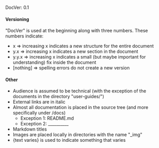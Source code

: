 DocVer: 0.1


#### Versioning

"DocVer" is used at the beginning along with three numbers. These numbers indicate:
* x => increasing x indicates a new structure for the entire document
* y.x => increasing x indicates a new section in the document
* y.y.x => increasing x indicates a small (but maybe important for understanding) fix inside the document
* [nothing] => spelling errors do not create a new version


#### Other

* Audience is assumed to be technical (with the exception of the documents in the directory "user-guides/")
* External links are in italic
* Almost all documentation is placed in the source tree (and more specifically under /docs)
  * Exception 1: README.md
  * Exception 2: __________
* Markdown titles
* Images are placed locally in directories with the name "_img"
* {text varies} is used to indicate something that varies
